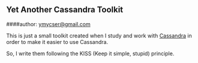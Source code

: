 Yet Another Cassandra Toolkit
-----------------------------
####author: ymycser@gmail.com

This is just a small toolkit created when I study and work with [Cassandra](http://cassandra.apache.org/) in order to make it easier to use Cassandra.

So, I write them following the KISS (Keep it simple, stupid) principle.
